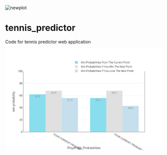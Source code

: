 ![newplot](https://user-images.githubusercontent.com/50035210/135843538-aa61eb4e-ab6f-4059-8868-c7faab2cfea1.png)
# tennis_predictor
Code for tennis predictor web application

![newplot1](newplot.png)
